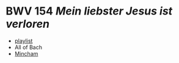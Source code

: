 # BWV 154 *Mein liebster Jesus ist verloren*

- [playlist](https://classical.music.apple.com/ro/playlist/pl.u-mJy8yYBIG1bbDA)
- All of Bach
- [Mincham](https://www.jsbachcantatas.com/documents/chapter-36-bwv-154/)
